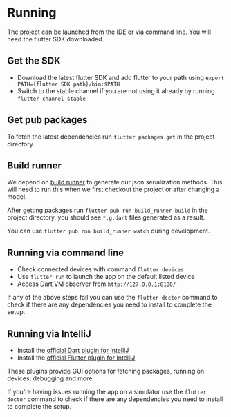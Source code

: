 # Running

The project can be launched from the IDE or via command line. You will need the flutter SDK downloaded.

## Get the SDK
- Download the latest flutter SDK and add flutter to your path using `export PATH={flutter SDK path}/bin:$PATH` 
- Switch to the stable channel if you are not using it already by running `flutter channel stable`

## Get pub packages
To fetch the latest dependencies run `flutter packages get` in the project directory.

## Build runner
We depend on [build runner](https://pub.dartlang.org/packages/build_runner) to generate our json serialization methods. This will need to run this when we first checkout the project or after changing a model.

After getting packages run `flutter pub run build_runner build` in the project directory. you should see `*.g.dart` files generated as a result.

You can use `flutter pub run build_runner watch` during development.

## Running via command line
- Check connected devices with command  `flutter devices`
- Use `flutter run` to launch the app on the default listed device
- Access Dart VM observer from `http://127.0.0.1:8100/`

If any of the above steps fail you can use the `flutter doctor` command to check if there are any dependencies you need to install to complete the setup.

## Running via IntelliJ
- Install the [official Dart plugin for IntelliJ](https://plugins.jetbrains.com/plugin/6351-dart)
- Install the [official Flutter plugin for IntelliJ](https://plugins.jetbrains.com/plugin/9212-flutter)

These plugins provide GUI options for fetching packages, running on devices, debugging and more.

If you're having issues running the app on a simulator use the `flutter doctor` command to check if there are any dependencies you need to install to complete the setup.